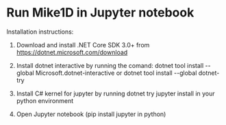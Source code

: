 # Run Mike1D in Jupyter notebook
Installation instructions:
1. Download and install .NET Core SDK 3.0+  from https://dotnet.microsoft.com/download
2. Install dotnet interactive by running the comand: dotnet tool install --global Microsoft.dotnet-interactive or dotnet tool install --global dotnet-try

3. Install C# kernel for jupyter by running dotnet try jupyter install in your python environment
4. Open Jupyter notebook (pip install jupyter in python)